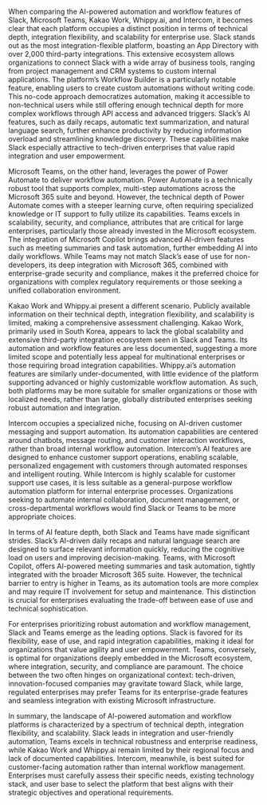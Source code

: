 When comparing the AI-powered automation and workflow features of Slack, Microsoft Teams, Kakao Work, Whippy.ai, and Intercom, it becomes clear that each platform occupies a distinct position in terms of technical depth, integration flexibility, and scalability for enterprise use. Slack stands out as the most integration-flexible platform, boasting an App Directory with over 2,000 third-party integrations. This extensive ecosystem allows organizations to connect Slack with a wide array of business tools, ranging from project management and CRM systems to custom internal applications. The platform’s Workflow Builder is a particularly notable feature, enabling users to create custom automations without writing code. This no-code approach democratizes automation, making it accessible to non-technical users while still offering enough technical depth for more complex workflows through API access and advanced triggers. Slack’s AI features, such as daily recaps, automatic text summarization, and natural language search, further enhance productivity by reducing information overload and streamlining knowledge discovery. These capabilities make Slack especially attractive to tech-driven enterprises that value rapid integration and user empowerment.

Microsoft Teams, on the other hand, leverages the power of Power Automate to deliver workflow automation. Power Automate is a technically robust tool that supports complex, multi-step automations across the Microsoft 365 suite and beyond. However, the technical depth of Power Automate comes with a steeper learning curve, often requiring specialized knowledge or IT support to fully utilize its capabilities. Teams excels in scalability, security, and compliance, attributes that are critical for large enterprises, particularly those already invested in the Microsoft ecosystem. The integration of Microsoft Copilot brings advanced AI-driven features such as meeting summaries and task automation, further embedding AI into daily workflows. While Teams may not match Slack’s ease of use for non-developers, its deep integration with Microsoft 365, combined with enterprise-grade security and compliance, makes it the preferred choice for organizations with complex regulatory requirements or those seeking a unified collaboration environment.

Kakao Work and Whippy.ai present a different scenario. Publicly available information on their technical depth, integration flexibility, and scalability is limited, making a comprehensive assessment challenging. Kakao Work, primarily used in South Korea, appears to lack the global scalability and extensive third-party integration ecosystem seen in Slack and Teams. Its automation and workflow features are less documented, suggesting a more limited scope and potentially less appeal for multinational enterprises or those requiring broad integration capabilities. Whippy.ai’s automation features are similarly under-documented, with little evidence of the platform supporting advanced or highly customizable workflow automation. As such, both platforms may be more suitable for smaller organizations or those with localized needs, rather than large, globally distributed enterprises seeking robust automation and integration.

Intercom occupies a specialized niche, focusing on AI-driven customer messaging and support automation. Its automation capabilities are centered around chatbots, message routing, and customer interaction workflows, rather than broad internal workflow automation. Intercom’s AI features are designed to enhance customer support operations, enabling scalable, personalized engagement with customers through automated responses and intelligent routing. While Intercom is highly scalable for customer support use cases, it is less suitable as a general-purpose workflow automation platform for internal enterprise processes. Organizations seeking to automate internal collaboration, document management, or cross-departmental workflows would find Slack or Teams to be more appropriate choices.

In terms of AI feature depth, both Slack and Teams have made significant strides. Slack’s AI-driven daily recaps and natural language search are designed to surface relevant information quickly, reducing the cognitive load on users and improving decision-making. Teams, with Microsoft Copilot, offers AI-powered meeting summaries and task automation, tightly integrated with the broader Microsoft 365 suite. However, the technical barrier to entry is higher in Teams, as its automation tools are more complex and may require IT involvement for setup and maintenance. This distinction is crucial for enterprises evaluating the trade-off between ease of use and technical sophistication.

For enterprises prioritizing robust automation and workflow management, Slack and Teams emerge as the leading options. Slack is favored for its flexibility, ease of use, and rapid integration capabilities, making it ideal for organizations that value agility and user empowerment. Teams, conversely, is optimal for organizations deeply embedded in the Microsoft ecosystem, where integration, security, and compliance are paramount. The choice between the two often hinges on organizational context: tech-driven, innovation-focused companies may gravitate toward Slack, while large, regulated enterprises may prefer Teams for its enterprise-grade features and seamless integration with existing Microsoft infrastructure.

In summary, the landscape of AI-powered automation and workflow platforms is characterized by a spectrum of technical depth, integration flexibility, and scalability. Slack leads in integration and user-friendly automation, Teams excels in technical robustness and enterprise readiness, while Kakao Work and Whippy.ai remain limited by their regional focus and lack of documented capabilities. Intercom, meanwhile, is best suited for customer-facing automation rather than internal workflow management. Enterprises must carefully assess their specific needs, existing technology stack, and user base to select the platform that best aligns with their strategic objectives and operational requirements.